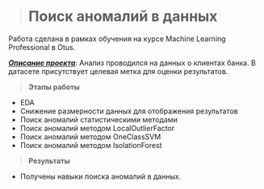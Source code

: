 ># Поиск аномалий в данных
Работа сделана в рамках обучения на курсе Machine Learning Professional в Otus.

<u>***Описание проекта***</u>: Анализ проводился на данных о клиентах банка. В датасете присутствует целевая метка для оценки результатов.

>**Этапы работы**
+ EDA
+ Снижение размерности данных для отображения результатов
+ Поиск аномалий статистическими методами
+ Поиск аномалий методом LocalOutlierFactor
+ Поиск аномалий методом OneClassSVM
+ Поиск аномалий методом IsolationForest 

>**Результаты**
+ Получены навыки поиска аномалий в данных.
